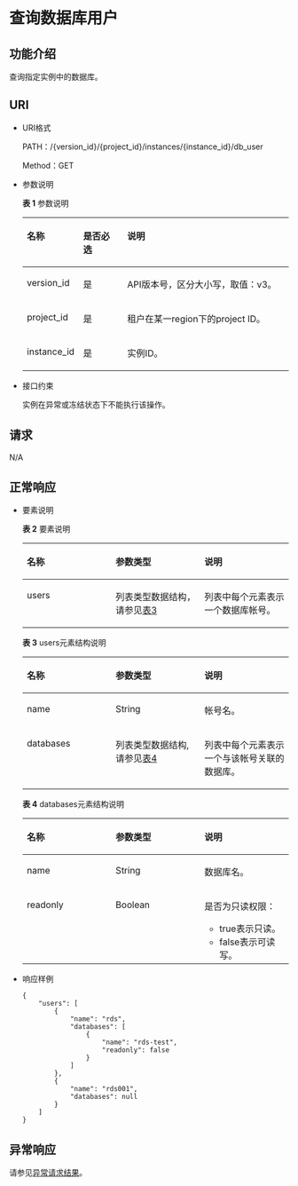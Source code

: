 # 查询数据库用户<a name="rds_06_0011"></a>

## 功能介绍<a name="section4850156117316"></a>

查询指定实例中的数据库。

## URI<a name="section28961517113719"></a>

-   URI格式

    PATH：/\{version\_id\}/\{project\_id\}/instances/\{instance\_id\}/db\_user

    Method：GET


-   参数说明

    **表 1**  参数说明

    <a name="table4657088"></a>
    <table><thead align="left"><tr id="row60083059"><th class="cellrowborder" valign="top" width="20.93%" id="mcps1.2.4.1.1"><p id="p34889605"><a name="p34889605"></a><a name="p34889605"></a>名称</p>
    </th>
    <th class="cellrowborder" valign="top" width="16.6%" id="mcps1.2.4.1.2"><p id="p7485743"><a name="p7485743"></a><a name="p7485743"></a>是否必选</p>
    </th>
    <th class="cellrowborder" valign="top" width="62.470000000000006%" id="mcps1.2.4.1.3"><p id="p2365466"><a name="p2365466"></a><a name="p2365466"></a>说明</p>
    </th>
    </tr>
    </thead>
    <tbody><tr id="row64758146151954"><td class="cellrowborder" valign="top" width="20.93%" headers="mcps1.2.4.1.1 "><p id="p56082523152018"><a name="p56082523152018"></a><a name="p56082523152018"></a>version_id</p>
    </td>
    <td class="cellrowborder" valign="top" width="16.6%" headers="mcps1.2.4.1.2 "><p id="p46390478152018"><a name="p46390478152018"></a><a name="p46390478152018"></a>是</p>
    </td>
    <td class="cellrowborder" valign="top" width="62.470000000000006%" headers="mcps1.2.4.1.3 "><p id="p66641275152018"><a name="p66641275152018"></a><a name="p66641275152018"></a>API版本号，区分大小写，取值：v3。</p>
    </td>
    </tr>
    <tr id="row57385070"><td class="cellrowborder" valign="top" width="20.93%" headers="mcps1.2.4.1.1 "><p id="p17679057"><a name="p17679057"></a><a name="p17679057"></a>project_id</p>
    </td>
    <td class="cellrowborder" valign="top" width="16.6%" headers="mcps1.2.4.1.2 "><p id="p22717550"><a name="p22717550"></a><a name="p22717550"></a>是</p>
    </td>
    <td class="cellrowborder" valign="top" width="62.470000000000006%" headers="mcps1.2.4.1.3 "><p id="p28182251"><a name="p28182251"></a><a name="p28182251"></a>租户在某一region下的project ID。</p>
    </td>
    </tr>
    <tr id="row2864326155157"><td class="cellrowborder" valign="top" width="20.93%" headers="mcps1.2.4.1.1 "><p id="p41557789155220"><a name="p41557789155220"></a><a name="p41557789155220"></a>instance_id</p>
    </td>
    <td class="cellrowborder" valign="top" width="16.6%" headers="mcps1.2.4.1.2 "><p id="p10737742155220"><a name="p10737742155220"></a><a name="p10737742155220"></a>是</p>
    </td>
    <td class="cellrowborder" valign="top" width="62.470000000000006%" headers="mcps1.2.4.1.3 "><p id="p64450739155220"><a name="p64450739155220"></a><a name="p64450739155220"></a>实例ID。</p>
    </td>
    </tr>
    </tbody>
    </table>

-   接口约束

    实例在异常或冻结状态下不能执行该操作。


## 请求<a name="section3074340117316"></a>

N/A

## 正常响应<a name="section28521534113742"></a>

-   要素说明

    **表 2**  要素说明

    <a name="table32267243"></a>
    <table><thead align="left"><tr id="row9230088"><th class="cellrowborder" valign="top" width="33.33333333333333%" id="mcps1.2.4.1.1"><p id="p9439626"><a name="p9439626"></a><a name="p9439626"></a>名称</p>
    </th>
    <th class="cellrowborder" valign="top" width="33.33333333333333%" id="mcps1.2.4.1.2"><p id="p26412257"><a name="p26412257"></a><a name="p26412257"></a>参数类型</p>
    </th>
    <th class="cellrowborder" valign="top" width="33.33333333333333%" id="mcps1.2.4.1.3"><p id="p59018101"><a name="p59018101"></a><a name="p59018101"></a>说明</p>
    </th>
    </tr>
    </thead>
    <tbody><tr id="row15736877"><td class="cellrowborder" valign="top" width="33.33333333333333%" headers="mcps1.2.4.1.1 "><p id="p66727538"><a name="p66727538"></a><a name="p66727538"></a>users</p>
    </td>
    <td class="cellrowborder" valign="top" width="33.33333333333333%" headers="mcps1.2.4.1.2 "><p id="p36221483"><a name="p36221483"></a><a name="p36221483"></a>列表类型数据结构，请参见<a href="#table1457984914368">表3</a></p>
    </td>
    <td class="cellrowborder" valign="top" width="33.33333333333333%" headers="mcps1.2.4.1.3 "><p id="p48259009"><a name="p48259009"></a><a name="p48259009"></a>列表中每个元素表示一个数据库帐号。</p>
    </td>
    </tr>
    </tbody>
    </table>

    **表 3**  users元素结构说明

    <a name="table1457984914368"></a>
    <table><thead align="left"><tr id="row7589124919365"><th class="cellrowborder" valign="top" width="33.33333333333333%" id="mcps1.2.4.1.1"><p id="p6590349173618"><a name="p6590349173618"></a><a name="p6590349173618"></a>名称</p>
    </th>
    <th class="cellrowborder" valign="top" width="33.33333333333333%" id="mcps1.2.4.1.2"><p id="p459111499361"><a name="p459111499361"></a><a name="p459111499361"></a>参数类型</p>
    </th>
    <th class="cellrowborder" valign="top" width="33.33333333333333%" id="mcps1.2.4.1.3"><p id="p559314917360"><a name="p559314917360"></a><a name="p559314917360"></a>说明</p>
    </th>
    </tr>
    </thead>
    <tbody><tr id="row16594849183618"><td class="cellrowborder" valign="top" width="33.33333333333333%" headers="mcps1.2.4.1.1 "><p id="p9596194923612"><a name="p9596194923612"></a><a name="p9596194923612"></a>name</p>
    </td>
    <td class="cellrowborder" valign="top" width="33.33333333333333%" headers="mcps1.2.4.1.2 "><p id="p1759794903618"><a name="p1759794903618"></a><a name="p1759794903618"></a>String</p>
    </td>
    <td class="cellrowborder" valign="top" width="33.33333333333333%" headers="mcps1.2.4.1.3 "><p id="p359854920368"><a name="p359854920368"></a><a name="p359854920368"></a>帐号名。</p>
    </td>
    </tr>
    <tr id="row17209181553916"><td class="cellrowborder" valign="top" width="33.33333333333333%" headers="mcps1.2.4.1.1 "><p id="p1220917157397"><a name="p1220917157397"></a><a name="p1220917157397"></a>databases</p>
    </td>
    <td class="cellrowborder" valign="top" width="33.33333333333333%" headers="mcps1.2.4.1.2 "><p id="p52091815193919"><a name="p52091815193919"></a><a name="p52091815193919"></a>列表类型数据结构, 请参见<a href="#table823553211406">表4</a></p>
    </td>
    <td class="cellrowborder" valign="top" width="33.33333333333333%" headers="mcps1.2.4.1.3 "><p id="p1020914153396"><a name="p1020914153396"></a><a name="p1020914153396"></a>列表中每个元素表示一个与该帐号关联的数据库。</p>
    </td>
    </tr>
    </tbody>
    </table>

    **表 4**  databases元素结构说明

    <a name="table823553211406"></a>
    <table><thead align="left"><tr id="row11239103294012"><th class="cellrowborder" valign="top" width="33.33333333333333%" id="mcps1.2.4.1.1"><p id="p122399327405"><a name="p122399327405"></a><a name="p122399327405"></a>名称</p>
    </th>
    <th class="cellrowborder" valign="top" width="33.33333333333333%" id="mcps1.2.4.1.2"><p id="p824093214409"><a name="p824093214409"></a><a name="p824093214409"></a>参数类型</p>
    </th>
    <th class="cellrowborder" valign="top" width="33.33333333333333%" id="mcps1.2.4.1.3"><p id="p1324214322401"><a name="p1324214322401"></a><a name="p1324214322401"></a>说明</p>
    </th>
    </tr>
    </thead>
    <tbody><tr id="row2024415322408"><td class="cellrowborder" valign="top" width="33.33333333333333%" headers="mcps1.2.4.1.1 "><p id="p7245113214406"><a name="p7245113214406"></a><a name="p7245113214406"></a>name</p>
    </td>
    <td class="cellrowborder" valign="top" width="33.33333333333333%" headers="mcps1.2.4.1.2 "><p id="p924783244019"><a name="p924783244019"></a><a name="p924783244019"></a>String</p>
    </td>
    <td class="cellrowborder" valign="top" width="33.33333333333333%" headers="mcps1.2.4.1.3 "><p id="p17248163217404"><a name="p17248163217404"></a><a name="p17248163217404"></a>数据库名。</p>
    </td>
    </tr>
    <tr id="row1724883284014"><td class="cellrowborder" valign="top" width="33.33333333333333%" headers="mcps1.2.4.1.1 "><p id="p16250163210406"><a name="p16250163210406"></a><a name="p16250163210406"></a>readonly</p>
    </td>
    <td class="cellrowborder" valign="top" width="33.33333333333333%" headers="mcps1.2.4.1.2 "><p id="p1425211321401"><a name="p1425211321401"></a><a name="p1425211321401"></a>Boolean</p>
    </td>
    <td class="cellrowborder" valign="top" width="33.33333333333333%" headers="mcps1.2.4.1.3 "><p id="p9771162415515"><a name="p9771162415515"></a><a name="p9771162415515"></a>是否为只读权限：</p>
    <a name="ul442313289555"></a><a name="ul442313289555"></a><ul id="ul442313289555"><li>true表示只读。</li><li>false表示可读写。</li></ul>
    </td>
    </tr>
    </tbody>
    </table>


-   响应样例

    ```
    {
        "users": [
            {
                "name": "rds",
                "databases": [
                    {
                        "name": "rds-test",
                        "readonly": false
                    }
                ]
            },
            {
                "name": "rds001",
                "databases": null
            }
        ]
    }
    ```


## 异常响应<a name="section51597550"></a>

请参见[异常请求结果](null.md)。

